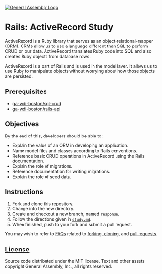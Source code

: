 [![General Assembly Logo](https://camo.githubusercontent.com/1a91b05b8f4d44b5bbfb83abac2b0996d8e26c92/687474703a2f2f692e696d6775722e636f6d2f6b6538555354712e706e67)](https://generalassemb.ly/education/web-development-immersive)

# Rails: ActiveRecord Study

ActiveRecord is a Ruby library that serves as an object-relational-mapper (ORM).
ORMs allow us to use a language different than SQL to perform CRUD on our data.
ActiveRecord translates Ruby code into SQL and also creates Ruby objects from
database rows.

ActiveRecord is a part of Rails and is used in the model layer. It allows us to
use Ruby to manipulate objects without worrying about how those objects are
persisted.

## Prerequisites

-   [ga-wdi-boston/sql-crud](https://github.com/ga-wdi-boston/sql-crud)
-   [ga-wdi-boston/rails-api](https://github.com/ga-wdi-boston/rails-api)

## Objectives

By the end of this, developers should be able to:

-   Explain the value of an ORM in developing an application.
-   Name model files and classes according to Rails conventions.
-   Reference basic CRUD operations in ActiveRecord using the Rails
    documentation.
-   Explain the role of migrations.
-   Reference documentation for writing migrations.
-   Explain the role of seed data.

## Instructions

1.  Fork and clone this repository.
1.  Change into the new directory.
1.  Create and checkout a new branch, named `response`.
1.  Follow the directions given in [`study.md`](study.md).
1.  When finished, push to your fork and submit a pull request.

You may wish to refer to [FAQs](https://github.com/ga-wdi-boston/meta/wiki/)
related to [forking,
cloning](https://github.com/ga-wdi-boston/meta/wiki/ForkAndClone), and [pull
requests](https://github.com/ga-wdi-boston/meta/wiki/PullRequest).

## [License](LICENSE)

Source code distributed under the MIT license. Text and other assets copyright
General Assembly, Inc., all rights reserved.
